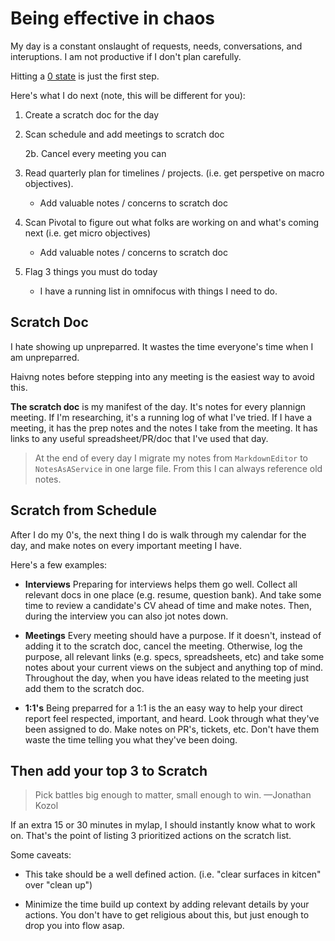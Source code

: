 # Being effective in chaos

My day is a constant onslaught of requests, needs, conversations, and interuptions. I am not productive if I don't plan carefully.

Hitting a [0 state](http://ryanlabouve.com/productivity-in-chaos-i-zero-mind) is just the first step.

Here's what I do next (note, this will be different for you):

1. Create a scratch doc for the day

2. Scan schedule and add meetings to scratch doc

   2b. Cancel every meeting you can

3. Read quarterly plan for timelines / projects. (i.e. get perspetive on macro objectives).

   - Add valuable notes / concerns to scratch doc

4. Scan Pivotal to figure out what folks are working on and what's coming next (i.e. get micro objectives)

   - Add valuable notes / concerns to scratch doc

5. Flag 3 things you must do today

   - I have a running list in omnifocus with things I need to do.

## Scratch Doc

I hate showing up unpreparred. It wastes the time everyone's time when I am unpreparred.

Haivng notes before stepping into any meeting is the easiest way to avoid this.

**The scratch doc** is my manifest of the day. It's notes for every plannign meeting. If I'm researching, it's a running log of what I've tried. If I have a meeting, it has the prep notes and the notes I take from the meeting. It has links to any useful spreadsheet/PR/doc that I've used that day.

> At the end of every day I migrate my notes from `MarkdownEditor` to `NotesAsAService` in one large file. From this I can always reference old notes.

## Scratch from Schedule

After I do my 0's, the next thing I do is walk through my calendar for the day, and make notes on every important meeting I have.

Here's a few examples:

- **Interviews** Preparing for interviews helps them go well. Collect all relevant docs in one place (e.g. resume, question bank). And take some time to review a candidate's CV ahead of time and make notes. Then, during the interview you can also jot notes down.

- **Meetings** Every meeting should have a purpose. If it doesn't, instead of adding it to the scratch doc, cancel the meeting. Otherwise, log the purpose, all relevant links (e.g. specs, spreadsheets, etc) and take some notes about your current views on the subject and anything top of mind. Throughout the day, when you have ideas related to the meeting just add them to the scratch doc.

- **1:1's** Being preparred for a 1:1 is the an easy way to help your direct report feel respected, important, and heard. Look through what they've been assigned to do. Make notes on PR's, tickets, etc. Don't have them waste the time telling you what they've been doing.

## Then add your top 3 to Scratch

> Pick battles big enough to matter, small enough to win. —Jonathan Kozol

If an extra 15 or 30 minutes in mylap, I should instantly know what to work on. That's the point of listing 3 prioritized actions on the scratch list.

Some caveats:

- This take should be a well defined action. (i.e. "clear surfaces in kitcen" over "clean up")

- Minimize the time build up context by adding relevant details by your actions. You don't have to get religious about this, but just enough to drop you into flow asap.
